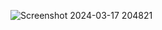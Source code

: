 ![Screenshot 2024-03-17 204821](https://github.com/Amir-Yakubov/Shekelmaster/assets/49751797/5a23a397-f05b-43b2-b843-dba5e3e57829)
